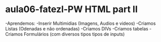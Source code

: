 # aula06-fatezl-PW HTML part II

-Aprendemos:
-Inserir Multimidias (Imagens, Audios e videos)
-Criamos Listas (Odenadas e não ordenadas)
-Criamos DIVs
-Criamos tabelas
-Criamos Formulários (com diversos tipos tipos de inputs)